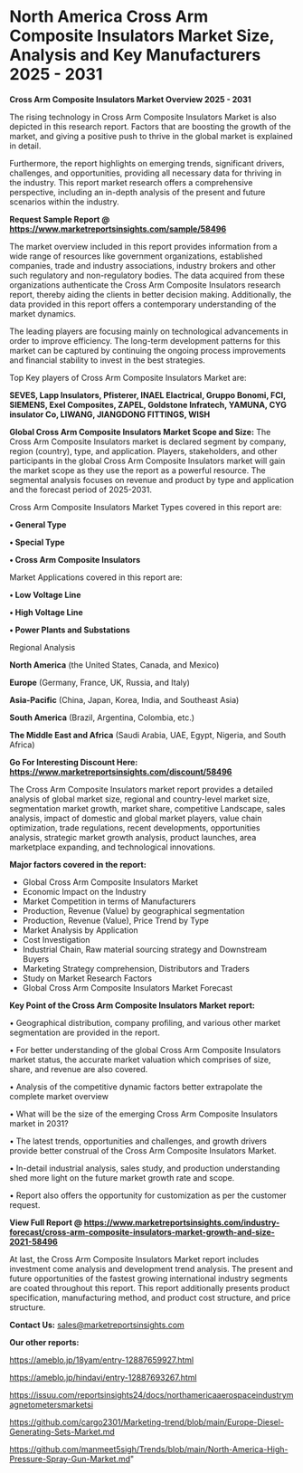 # North America Cross Arm Composite Insulators Market Size, Analysis and Key Manufacturers 2025 - 2031

<Strong> Cross Arm Composite Insulators Market Overview 2025 - 2031</strong>

The rising technology in Cross Arm Composite Insulators Market is also depicted in this research report. Factors that are boosting the growth of the market, and giving a positive push to thrive in the global market is explained in detail.

Furthermore, the report highlights on emerging trends, significant drivers, challenges, and opportunities, providing all necessary data for thriving in the industry. This report market research offers a comprehensive perspective, including an in-depth analysis of the present and future scenarios within the industry.

<strong>Request Sample Report @ <a href=https://www.marketreportsinsights.com/sample/58496>https://www.marketreportsinsights.com/sample/58496</a></strong>

The market overview included in this report provides information from a wide range of resources like government organizations, established companies, trade and industry associations, industry brokers and other such regulatory and non-regulatory bodies. The data acquired from these organizations authenticate the Cross Arm Composite Insulators research report, thereby aiding the clients in better decision making. Additionally, the data provided in this report offers a contemporary understanding of the market dynamics.

The leading players are focusing mainly on technological advancements in order to improve efficiency. The long-term development patterns for this market can be captured by continuing the ongoing process improvements and financial stability to invest in the best strategies.

Top Key players of Cross Arm Composite Insulators Market are:

<strong>SEVES, Lapp Insulators, Pfisterer, INAEL Elactrical, Gruppo Bonomi, FCI, SIEMENS, Exel Composites, ZAPEL, Goldstone Infratech, YAMUNA, CYG insulator Co, LIWANG, JIANGDONG FITTINGS, WISH</strong>

<strong><b>Global Cross Arm Composite Insulators Market Scope and Size:</b></strong>
The Cross Arm Composite Insulators market is declared segment by company, region (country), type, and application. Players, stakeholders, and other participants in the global Cross Arm Composite Insulators market will gain the market scope as they use the report as a powerful resource. The segmental analysis focuses on revenue and product by type and application and the forecast period of 2025-2031.

Cross Arm Composite Insulators Market Types covered in this report are:

<strong>• General Type

• Special Type

• Cross Arm Composite Insulators</strong>

Market Applications covered in this report are:

<strong>• Low Voltage Line

• High Voltage Line

• Power Plants and Substations</strong> 

Regional Analysis

<strong>North America</strong> (the United States, Canada, and Mexico)

<strong>Europe</strong> (Germany, France, UK, Russia, and Italy)

<strong>Asia-Pacific</strong> (China, Japan, Korea, India, and Southeast Asia)

<strong>South America</strong> (Brazil, Argentina, Colombia, etc.)

<strong>The Middle East and Africa</strong> (Saudi Arabia, UAE, Egypt, Nigeria, and South Africa)

<strong>Go For Interesting Discount Here: <a href=https://www.marketreportsinsights.com/discount/58496>https://www.marketreportsinsights.com/discount/58496</a></strong>

The Cross Arm Composite Insulators market report provides a detailed analysis of global market size, regional and country-level market size, segmentation market growth, market share, competitive Landscape, sales analysis, impact of domestic and global market players, value chain optimization, trade regulations, recent developments, opportunities analysis, strategic market growth analysis, product launches, area marketplace expanding, and technological innovations.

<strong><b>Major factors covered in the report:</b></strong>
<ul>
  <li>Global Cross Arm Composite Insulators Market </li>
  <li>Economic Impact on the Industry</li>
  <li>Market Competition in terms of Manufacturers</li>
  <li>Production, Revenue (Value) by geographical segmentation</li>
  <li>Production, Revenue (Value), Price Trend by Type</li>
  <li>Market Analysis by Application</li>
  <li>Cost Investigation</li>
  <li>Industrial Chain, Raw material sourcing strategy and Downstream Buyers</li>
  <li>Marketing Strategy comprehension, Distributors and Traders</li>
  <li>Study on Market Research Factors</li>
  <li>Global Cross Arm Composite Insulators Market Forecast</li>
</ul>

<strong><b>Key Point of the Cross Arm Composite Insulators Market report:</b></strong>

• Geographical distribution, company profiling, and various other market segmentation are provided in the report.

• For better understanding of the global Cross Arm Composite Insulators market status, the accurate market valuation which comprises of size, share, and revenue are also covered.

• Analysis of the competitive dynamic factors better extrapolate the complete market overview

• What will be the size of the emerging Cross Arm Composite Insulators market in 2031?

• The latest trends, opportunities and challenges, and growth drivers provide better construal of the Cross Arm Composite Insulators Market.

• In-detail industrial analysis, sales study, and production understanding shed more light on the future market growth rate and scope.

• Report also offers the opportunity for customization as per the customer request.

<strong><b>View Full Report @ <a href=https://www.marketreportsinsights.com/industry-forecast/cross-arm-composite-insulators-market-growth-and-size-2021-58496>https://www.marketreportsinsights.com/industry-forecast/cross-arm-composite-insulators-market-growth-and-size-2021-58496</a></b></strong>


At last, the Cross Arm Composite Insulators Market report includes investment come analysis and development trend analysis. The present and future opportunities of the fastest growing international industry segments are coated throughout this report. This report additionally presents product specification, manufacturing method, and product cost structure, and price structure.

<strong>Contact Us:</strong>
sales@marketreportsinsights.com

<strong>Our other reports:</strong>

<a href=https://ameblo.jp/18yam/entry-12887659927.html>https://ameblo.jp/18yam/entry-12887659927.html</a>

<a href=https://ameblo.jp/hindavi/entry-12887693267.html>https://ameblo.jp/hindavi/entry-12887693267.html</a>

<a href=https://issuu.com/reportsinsights24/docs/northamericaaerospaceindustrymagnetometersmarketsi>https://issuu.com/reportsinsights24/docs/northamericaaerospaceindustrymagnetometersmarketsi</a>

<a href=https://github.com/cargo2301/Marketing-trend/blob/main/Europe-Diesel-Generating-Sets-Market.md>https://github.com/cargo2301/Marketing-trend/blob/main/Europe-Diesel-Generating-Sets-Market.md</a>

<a href=https://github.com/manmeet5sigh/Trends/blob/main/North-America-High-Pressure-Spray-Gun-Market.md>https://github.com/manmeet5sigh/Trends/blob/main/North-America-High-Pressure-Spray-Gun-Market.md</a>"

